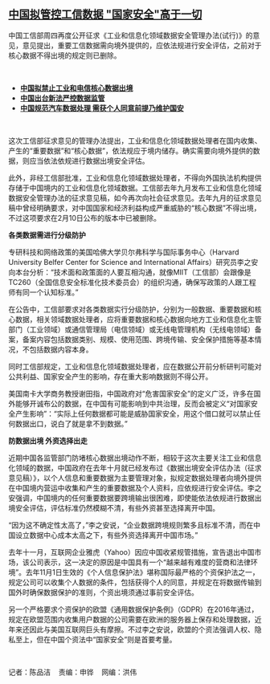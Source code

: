 <!--1644529155000-->
[中国拟管控工信数据   "国家安全"高于一切](https://www.rfa.org/mandarin/yataibaodao/meiti/cm-02102022105129.html)
------

<p>中国工信部周四再度公开征求《工业和信息化领域数据安全管理办法(试行)》的意见，意见提出，重要工信数据需向境外提供的，应依法规进行安全评估，之前对于核心数据不得出境的规定则已删除。</p><p><br/></p><ul><li><a href="https://www.rfa.org/mandarin/Xinwen/10-09302021153159.html"><strong>中国拟禁止工业和电信核心数据出境</strong></a></li><li><strong><a href="https://www.rfa.org/mandarin/yataibaodao/jingmao/cm-06142021103254.html">中国出台新法严控数据监管</a></strong></li><li><strong><a href="https://www.rfa.org/mandarin/yataibaodao/meiti/gf-08202021081118.html">中国规范汽车数据处理 需获个人同意前提乃维护国安</a></strong></li></ul><p><br/></p><p>这次工信部征求意见的管理办法提出，工业和信息化领域数据处理者在国内收集、产生的“重要数据”和“核心数据”，依法规应于境内储存。确实需要向境外提供的数据，则应当依法依规进行数据出境安全评估。</p><p>此外，非经工信部批准，工业和信息化领域数据处理者，不得向外国执法机构提供存储于中国境内的工业和信息化领域数据。工信部去年九月发布工业和信息化领域数据安全管理办法的征求意见稿，如今再次向社会征求意见。去年九月的征求意见稿中曾经明确要求，对中国国家和经济利益构成严重威胁的“核心数据”不得出境，不过这项要求在2月10日公布的版本中已被删除。</p><p><strong>各类数据需进行分级防护</strong></p><p>专研科技和网络政策的美国哈佛大学贝尔弗科学与国际事务中心（Harvard University Belfer Center for Science and International Affairs）研究员李之安向本台分析：“技术面和政策面的人要互相沟通，就像MIIT（工信部）会跟像是TC260（全国信息安全标准化技术委员会）的组织沟通，确保写政策的人跟工程师有同一个认知标准。”</p><p>在公告中，工信部要求对各类数据实行分级防护，分别为一般数据、重要数据和核心数据，相关领域数据处理者，应将重要数据和核心数据向地方工业和信息化主管部门（工业领域）或通信管理局（电信领域）或无线电管理机构（无线电领域）备案，备案内容包括数据类别、规模、使用范围、跨境传输、安全保护措施等基本情况，不包括数据内容本身。</p><p>同时工信部规定，工业和信息化领域数据处理者，应在数据公开前分析研判可能对公共利益、国家安全产生的影响，存在重大影响数据则不得公开。</p><p>美国南卡大学商务教授谢田指，中国政府对“危害国家安全”的定义广泛，许多在国外能够开诚布公的数据，在中国有可能影响到中共治理，反而会被定义“对国家安全产生影响”：“实际上任何数据都可能是威胁国家安全，用这个借口就可以禁止任何数据出口，说白了就是拿不到数据。”</p><p><strong>防数据出境 外资选择出走</strong></p><p>近期中国各监管部门防堵核心数据出境动作不断，相较于这次主要关注工业和信息化领域的数据，中国政府在去年十月就已经发布过《数据出境安全评估办法（征求意见稿）》，以个人信息和重要数据为主要管理对象，拟规定数据处理者向境外提供在中国境内营运中收集和产生的重要数据及个人资料，应依规进行安全评估。李之安强调，中国境内的任何重要数据要跨境输出很困难，即使能依法依规进行数据出境安全评估，评估标准仍然模糊不清，有些外资甚至选择离开中国。</p><p>“因为这不确定性太高了，”李之安说，“企业数据跨境规则繁多且标准不清，而在中国设立数据中心成本太高之下，有些外资选择离开中国市场。”</p><p>去年十一月，互联网企业雅虎（Yahoo）因应中国收紧规管措施，宣告退出中国市场，该公司表示，这一决定的原因是中国具有一个“越来越有难度的营商和法律环境”。去年11月1日生效的《个人信息保护法》堪称国际最严格的个资保护法之一，规定公司可以收集个人数据的条件，包括获得个人的同意，并规定在将数据传输到国外时确保数据保护的准则，个资出境须通过事前安全评估。</p><p>另一个严格要求个资保护的欧盟《通用数据保护条例》（GDPR）在2016年通过，规定在欧盟范围内收集用户数据的公司需要在欧洲的服务器上保存和处理数据，近年来还因此与美国互联网巨头有摩擦。不过李之安说，欧盟的个资法强调人权、隐私至上，但在中国个资法中“国家安全”则是首要考量。</p><p><br/></p><p>记者：陈品洁    责编：申铧    网编：洪伟</p>
